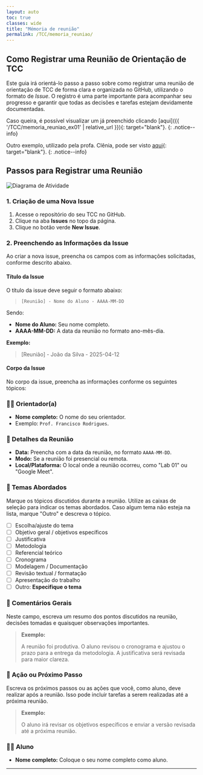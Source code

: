 ```yaml
---
layout: auto
toc: true
classes: wide
title: "Mémoria de reunião"
permalink: /TCC/memoria_reuniao/
---
```


## Como Registrar uma Reunião de Orientação de TCC

Este guia irá orientá-lo passo a passo sobre como registrar uma reunião de orientação de TCC de forma clara e organizada no GitHub, utilizando o formato de *Issue*. O registro é uma parte importante para acompanhar seu progresso e garantir que todas as decisões e tarefas estejam devidamente documentadas.

Caso queira, é possível visualizar um já preenchido clicando [aqui]({{ '/TCC/memoria_reuniao_ex01' | relative_url }}){: target="blank"}.
{: .notice--info}

Outro exemplo, utilizado pela profa. Clênia, pode ser visto [aqui](https://docs.google.com/document/d/1_qm3MK52A2VdKKQGb1DWSb2f8p2oloODNkfujA0zT18/edit?usp=drivesdk){: target="blank"}.
{: .notice--info}



## Passos para Registrar uma Reunião

![Diagrama de Atividade](https://uml.planttext.com/plantuml/svg/ZP5DIWD148NtVOf7Lb68PEbA8WD2Dc50bsuwCnLJCDqLgdfGl8suy0314_J5xB4NuX-wVVLzhulgbIMlQGo36sYNa0JAT_k4dfMwn1ATTNuWBC_EtVpq18l51MPhnS6hnss4qa6CKpug2th1JTFCt5z0RMa6xho20jPc8rdnlaLVoGtTrz4d-2EjVAj4iTkJJWjmt8a6dr_oAncs-ScADZts7whsNPRuMI0ZMit71mw2rfj9AVbrLCqhZdxWnsbDN8_RG8cqM3_6xqQviLjHxCkFl040)

<!---
 ![Diagrama resumo](../diagrams/memoria-reuniao.png)
-->

### 1. Criação de uma Nova Issue

1. Acesse o repositório do seu TCC no GitHub.
2. Clique na aba **Issues** no topo da página.
3. Clique no botão verde **New Issue**.

### 2. Preenchendo as Informações da Issue

Ao criar a nova issue, preencha os campos com as informações solicitadas, conforme descrito abaixo.

#### Título da Issue

O título da issue deve seguir o formato abaixo:

> `[Reunião] - Nome do Aluno - AAAA-MM-DD`

Sendo:
- **Nome do Aluno:** Seu nome completo.
- **AAAA-MM-DD:** A data da reunião no formato ano-mês-dia.

**Exemplo:**

> [Reunião] - João da Silva - 2025-04-12


#### Corpo da Issue

No corpo da issue, preencha as informações conforme os seguintes tópicos:

### 👨‍🏫 Orientador(a)
- **Nome completo:** O nome do seu orientador. 
- Exemplo: `Prof. Francisco Rodrigues`.

### 📅 Detalhes da Reunião
- **Data:** Preencha com a data da reunião, no formato `AAAA-MM-DD`.
- **Modo:** Se a reunião foi presencial ou remota.
- **Local/Plataforma:** O local onde a reunião ocorreu, como "Lab 01" ou "Google Meet".

### 📌 Temas Abordados
Marque os tópicos discutidos durante a reunião. Utilize as caixas de seleção para indicar os temas abordados. Caso algum tema não esteja na lista, marque "Outro" e descreva o tópico.

- [ ] Escolha/ajuste do tema  
- [ ] Objetivo geral / objetivos específicos  
- [ ] Justificativa  
- [ ] Metodologia  
- [ ] Referencial teórico  
- [ ] Cronograma  
- [ ] Modelagem / Documentação  
- [ ] Revisão textual / formatação  
- [ ] Apresentação do trabalho  
- [ ] Outro: __Especifique o tema__

### 📝 Comentários Gerais
Neste campo, escreva um resumo dos pontos discutidos na reunião, decisões tomadas e quaisquer observações importantes.

> **Exemplo:**
>
> A reunião foi produtiva. O aluno revisou o cronograma e ajustou o prazo para a entrega da metodologia. A justificativa será revisada para maior clareza.

### 🚀 Ação ou Próximo Passo
Escreva os próximos passos ou as ações que você, como aluno, deve realizar após a reunião. Isso pode incluir tarefas a serem realizadas até a próxima reunião.

> **Exemplo:**
>
> O aluno irá revisar os objetivos específicos e enviar a versão revisada até a próxima reunião.


### 🧑‍🎓 Aluno
- **Nome completo:** Coloque o seu nome completo como aluno.

---

